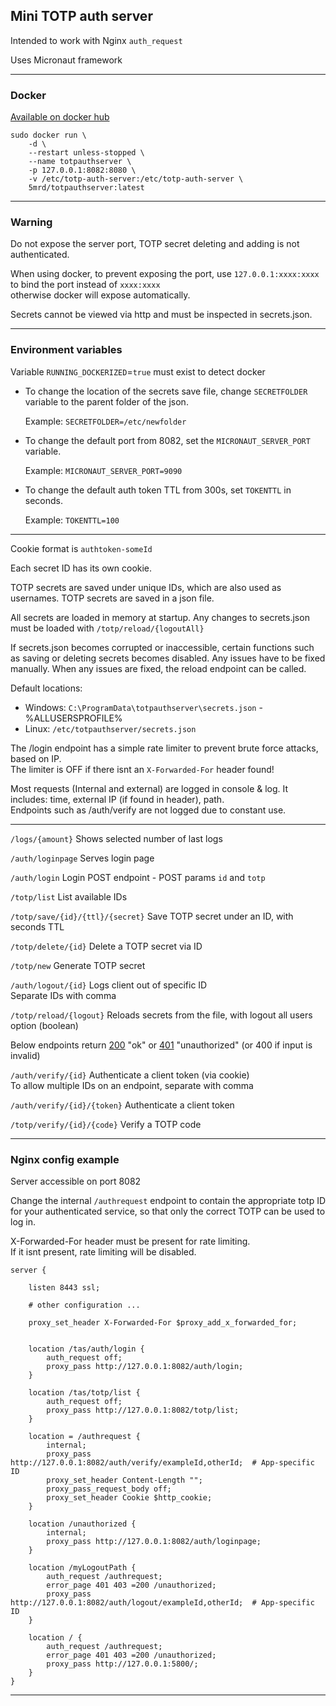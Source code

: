 ## Mini TOTP auth server

Intended to work with Nginx `auth_request`

Uses Micronaut framework

---

### Docker
[Available on docker hub](https://hub.docker.com/r/5mrd/totpauthserver)

```
sudo docker run \
    -d \
    --restart unless-stopped \
    --name totpauthserver \
    -p 127.0.0.1:8082:8080 \
    -v /etc/totp-auth-server:/etc/totp-auth-server \
    5mrd/totpauthserver:latest
```

---

### Warning

Do not expose the server port, TOTP secret deleting and adding is not authenticated.

When using docker, to prevent exposing the port, use `127.0.0.1:xxxx:xxxx` to bind the port instead of `xxxx:xxxx`<br>otherwise docker will expose automatically.

Secrets cannot be viewed via http and must be inspected in secrets.json.

---
### Environment variables

Variable `RUNNING_DOCKERIZED`=`true` must exist to detect docker

- To change the location of the secrets save file, change `SECRETFOLDER` variable to the parent folder of the json.

    Example: `SECRETFOLDER=/etc/newfolder`


-  To change the default port from 8082, set the `MICRONAUT_SERVER_PORT` variable. 

    Example: `MICRONAUT_SERVER_PORT=9090`


- To change the default auth token TTL from 300s, set `TOKENTTL` in seconds.

    Example: `TOKENTTL=100`

---

Cookie format is `authtoken-someId`

Each secret ID has its own cookie.

TOTP secrets are saved under unique IDs, which are also used as usernames.
TOTP secrets are saved in a json file. 

All secrets are loaded in memory at startup. Any changes to secrets.json must be loaded with 
`/totp/reload/{logoutAll}`

If secrets.json becomes corrupted or inaccessible, certain functions such as saving or deleting secrets becomes disabled. Any issues have to be fixed manually. When any issues are fixed, the reload endpoint can be called.

Default locations:
- Windows: `C:\ProgramData\totpauthserver\secrets.json` - %ALLUSERSPROFILE%
- Linux: `/etc/totpauthserver/secrets.json`

The /login endpoint has a simple rate limiter to prevent brute force attacks, based on IP.<br>The limiter is OFF if there isnt an `X-Forwarded-For` header found!

Most requests (Internal and external) are logged in console & log. It includes: time, external IP (if found in header), path.<br>Endpoints such as /auth/verify are not logged due to constant use.

---


`/logs/{amount}`
Shows selected number of last logs


`/auth/loginpage`
Serves login page


`/auth/login`
Login POST endpoint - POST params `id` and `totp`


`/totp/list`
List available IDs


`/totp/save/{id}/{ttl}/{secret}`
Save TOTP secret under an ID, with seconds TTL


`/totp/delete/{id}`
Delete a TOTP secret via ID


`/totp/new`
Generate TOTP secret


`/auth/logout/{id}`
Logs client out of specific ID<br>Separate IDs with comma


`/totp/reload/{logout}`
Reloads secrets from the file, with logout all users option (boolean)


Below endpoints return <ins>200</ins> "ok" or <ins>401</ins> "unauthorized" (or 400 if input is invalid)


`/auth/verify/{id}`
Authenticate a client token (via cookie)<br>To allow multiple IDs on an endpoint, separate with comma


`/auth/verify/{id}/{token}`
Authenticate a client token


`/totp/verify/{id}/{code}`
Verify a TOTP code


---

### Nginx config example

Server accessible on port 8082

Change the internal `/authrequest` endpoint to contain the appropriate totp ID for your authenticated service, so that only the correct TOTP can be used to log in.

X-Forwarded-For header must be present for rate limiting.<br>If it isnt present, rate limiting will be disabled.

```
server {

    listen 8443 ssl;
	
    # other configuration ...
    
    proxy_set_header X-Forwarded-For $proxy_add_x_forwarded_for;
    

    location /tas/auth/login {
        auth_request off;
        proxy_pass http://127.0.0.1:8082/auth/login;
    }

    location /tas/totp/list {
        auth_request off;
        proxy_pass http://127.0.0.1:8082/totp/list;
    }

    location = /authrequest {
        internal;
        proxy_pass http://127.0.0.1:8082/auth/verify/exampleId,otherId;  # App-specific ID
        proxy_set_header Content-Length "";
        proxy_pass_request_body off;
        proxy_set_header Cookie $http_cookie;
    }

    location /unauthorized {
        internal;
        proxy_pass http://127.0.0.1:8082/auth/loginpage;
    }

    location /myLogoutPath {
        auth_request /authrequest;
        error_page 401 403 =200 /unauthorized;
        proxy_pass http://127.0.0.1:8082/auth/logout/exampleId,otherId;  # App-specific ID
    }

    location / {
        auth_request /authrequest;
        error_page 401 403 =200 /unauthorized;
        proxy_pass http://127.0.0.1:5800/;
    }
}
```

---